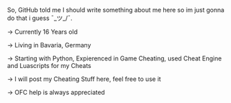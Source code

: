So, GitHub told me I should write something about me here so im just gonna do that i guess ¯\_ツ_/¯.

-> Currently 16 Years old

-> Living in Bavaria, Germany

-> Starting with Python, Expierenced in Game Cheating, used Cheat Engine and Luascripts for my Cheats

-> I will post my Cheating Stuff here, feel free to use it

-> OFC help is always appreciated
